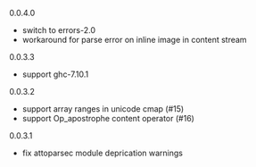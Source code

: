 0.0.4.0

* switch to errors-2.0
* workaround for parse error on inline image in content stream

0.0.3.3

* support ghc-7.10.1

0.0.3.2

* support array ranges in unicode cmap (#15)
* support Op\_apostrophe content operator (#16)

0.0.3.1

* fix attoparsec module deprication warnings

